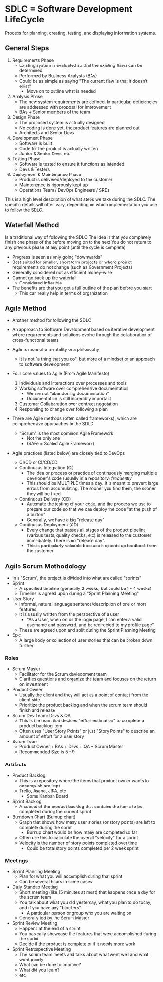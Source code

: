 # SDLC = Software Development LifeCycle
Process for planning, creating, testing, and displaying information systems.

## General Steps
1. Requirements Phase
    - Existing system is evaluated so that the existing flaws can be determined
    - Performed by Business Analysts (BAs)
    - Could be as simple as saying "The current flaw is that it doesn't exist"
        - Move on to outline what is needed
2. Analysis Phase
    - The new system requirements are defined. In particular, deficiencies are addressed with proposal for improvement
    - BAs + Senior members of the team
3. Design Phase
    - The proposed system is actually designed
    - No coding is done yet, the product features are planned out
    - Architects and Senior Devs
4. Development Phase
    - Software is built
    - Code for the product is actually written
    - Junior & Senior Devs, etc
5. Testing Phase
    - Software is tested to ensure it functions as intended
    - Devs & Testers
6. Deployment & Maintenance Phase
    - Product is delivered/deployed to the customer
    - Maintenence is rigorously kept up
    - Operations Team / DevOps Engineers / SREs

This is a high level description of what steps we take during the SDLC. The specific details will often vary, depending on which implementation you use to follow the SDLC.

## Waterfall Method

Is a traditional way of following the SDLC
The idea is that you completely finish one phase of the before moving on to the next
You do not return to any previous phase at any point (until the cycle is complete)

- Progress is seen as only going "downwards"
- Best suited for smaller, short term projects or where project requirements do not change (such as Government Projects)
- Generally considered not as efficient money-wise
- Cannot go back up the waterfall
    - Considered inflexible
- The benefits are that you get a full outline of the plan before you start
    - This can really help in terms of organization

## Agile Method

- Another method for following the SDLC
- An approach to Software Development based on iterative development where requirements and solutions evolve through the collaboration of cross-functional teams
- Agile is more of a mentality or a philosophy
    - It is not "a thing that you do", but more of a mindset or an approach to software development
- Four core values to Agile (From Agile Manifesto)
    1. Individuals and Interactions over processes and tools
    2. Working software over comprehensive documentation
        - We are not "abandoning documentation"
        - Documentation is still incredibly important
    3. Customer Collaboration over contract negotation
    4. Responding to change over following a plan

- There are Agile methods (often called frameworks), which are comprehensive approaches to the SDLC
    - "Scrum" is the most common Agile Framework
        - Not the only one
        - (SAFe = Scaled Agile Framework)
- Agile practices (listed below) are closely tied to DevOps
    - CI/CD or CI/CD/CD
    - Continuous Integration (CI)
        - The idea or process or practice of continuously merging multiple developer's code (usually in a repository) *frequently*
        - This should be MULTIPLE times a day. It is meant to prevent large errors from accumulating. The sooner you find them, the sooner they will be fixed
    - Continuous Delivery (CD)
        - Automate the testing of your code, and the process we use to prepare our code so that we can deploy the code "at the push of a button"
        - Generally, we have a big "release day"
    - Continuous Deployment (CD)
        - Every change that passes all stages of the product pipeline (various tests, quality checks, etc) is released to the customer immediately. There is no "release day".
        - This is particularly valuable because it speeds up feedback from the customer

## Agile Scrum Methodology
- In a "Scrum", the project is divided into what are called "sprints"
- Sprint
    - A specified timeline (generally 2 weeks, but could be 1 - 4 weeks)
    - Timeline is agreed upon during a "Sprint Planning Meeting"
- User Story
    - Informal, natural language sentence/description of one or more features
    - It is usually written from the perspective of a user
        - "As a User, when on on the login page, I can enter a valid username and password, and be redirected to my profile page"
    - These are agreed upon and split during the Sprint Planning Meeting
- Epic
    - A large body or collection of user stories that can be broken down further

### Roles
- Scrum Master
    - Facilitator for the Scrum devleopment team
    - Clarifies questions and organize the team and focuses on the return on investment
- Product Owner
    - Usually the client and they will act as a point of contact from the client side
    - Prioritize the product backlog and when the scrum team should finish and release
- Scrum Dev Team: Devs & QA
    - This is the team that decides "effort estimation" to complete a product backlog item
    - Often uses "User Story Points" or just "Story Points" to describe an amount of effort for a user story
- Scrum Team
    - Product Owner + BAs + Devs + QA + Scrum Master
    - Recommended Size is 5 - 9

### Artifacts
- Product Backlog
    - This is a repository where the items that product owner wants to accomplish are kept
    - Trello, Asana, JIRA, etc
        - Some Kanban Board
- Sprint Backlog
    - A subset of the product backlog that contains the items to be completed during the current sprint
- Burndown Chart (Burnup chart)
    - Graph that shows how many user stories (or story points) are left to complete during the sprint
        - Burnup chart would be how many are completed so far
    - Often use this to calculate the overall "velocity" for a sprint
    - Velocity is the number of story points completed over time
        - Could be total story points completed per 2 week sprint

### Meetings
- Sprint Planning Meeting
    - Plan for what you will accomplish during that sprint
    - Can be several hours in some cases
- Daily Standup Meeting
    - Short meeting (like 15 minutes at most) that happens once a day for the scrum team
    - You talk about what you did yesterday, what you plan to do today, and if you have any "blockers"
        - A particular person or group who you are waiting on
    - Generally led by the Scrum Master
- Sprint Review Meeting
    - Happens at the end of a sprint
    - You basically showcase the features that were accomplished during the sprint
    - Decide if the product is complete or if it needs more work
- Sprint Retrospective Meeting
    - The scrum team meets and talks about what went well and what went poorly
    - What can be done to improve?
    - What did you learn?
    - etc